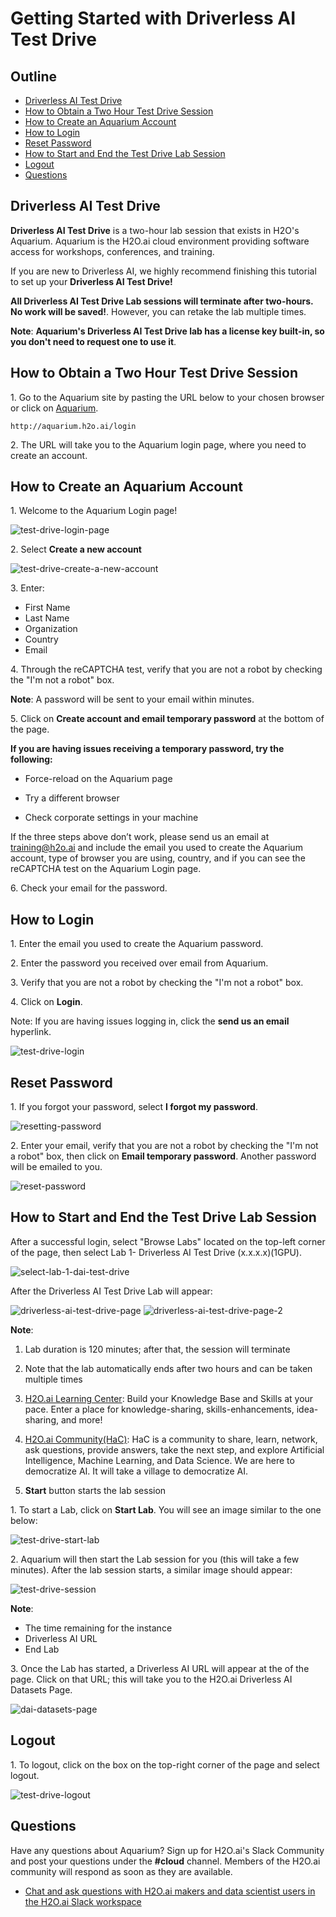 
# Getting Started with Driverless AI Test Drive

## Outline

- [Driverless AI Test Drive](#driverless-ai-test-drive)
- [How to Obtain a Two Hour Test Drive Session](#how-to-obtain-a-two-hour-test-drive-session)
- [How to Create an Aquarium Account](#how-to-create-an-aquarium-account)
- [How to Login](#how-to-login)
- [Reset Password ](#reset-password)
- [How to Start and End the Test Drive Lab Session](#how-to-start-and-end-the-test-drive-lab-session)
- [Logout](#logout)
- [Questions](#questions)

## Driverless AI Test Drive 

**Driverless AI Test Drive** is a two-hour lab session that exists in H2O's Aquarium. Aquarium is the H2O.ai cloud environment providing software access for workshops, conferences, and training.

If you are new to Driverless AI, we highly recommend finishing this tutorial to set up your **Driverless AI Test Drive!**

**All Driverless AI Test Drive Lab sessions will terminate after two-hours. No work will be saved!**. However, you can retake the lab multiple times.

**Note**: **Aquarium's Driverless AI Test Drive lab has a license key built-in, so you don't need to request one to use it**.


## How to Obtain a Two Hour Test Drive Session

1\. Go to the Aquarium site by pasting the URL below to your chosen browser or click on [Aquarium](http://aquarium.h2o.ai/login).

```http://aquarium.h2o.ai/login```

2\. The URL will take you to the Aquarium login page, where you need to create an account.

## How to Create an Aquarium Account

1\. Welcome to the Aquarium Login page!

![test-drive-login-page](assets/test-drive-login-page.jpg)

2\. Select **Create a new account**

![test-drive-create-a-new-account](assets/test-drive-create-a-new-account.jpg)

3\. Enter:

 - First Name
 - Last Name
 - Organization
 - Country
 - Email

4\. Through the reCAPTCHA test, verify that you are not a robot by checking the "I'm not a robot" box.

**Note**: A password will be sent to your email within minutes.

5\. Click on **Create account and email temporary password** at the bottom of the page.

**If you are having issues receiving a temporary password, try the following:**

- Force-reload on the Aquarium page

- Try a different browser

- Check corporate settings in your machine

If the three steps above don’t work, please send us an email at training@h2o.ai and include the email you used to create the Aquarium account, type of browser you are using, country, and if you can see the reCAPTCHA test on the Aquarium Login page. 


6\. Check your email for the password.

## How to Login

1\. Enter the email you used to create the Aquarium password.

2\. Enter the password you received over email from Aquarium.

3\. Verify that you are not a robot by checking the "I'm not a robot" box.

4\. Click on **Login**.
 
Note: If you are having issues logging in, click the **send us an email** hyperlink.


![test-drive-login](assets/test-drive-login.jpg)

## Reset Password 

1\. If you forgot your password, select **I forgot my password**.

![resetting-password](assets/resetting-password.jpg)

2\. Enter your email, verify that you are not a robot by checking the "I'm not a robot" box, then click on **Email temporary password**. Another password will be emailed to you.

![reset-password](assets/reset-password.jpg)

## How to Start and End the Test Drive Lab Session

After a successful login, select "Browse Labs" located on the top-left corner of the page, then select Lab 1- Driverless AI Test Drive (x.x.x.x)(1GPU).

![select-lab-1-dai-test-drive](assets/select-lab-1-dai-test-drive.jpg)


After the Driverless AI Test Drive Lab will appear:

![driverless-ai-test-drive-page](assets/driverless-ai-test-drive-page.jpg)
![driverless-ai-test-drive-page-2](assets/driverless-ai-test-drive-page-2.jpg)


**Note**: 
1. Lab duration is 120 minutes; after that, the session will terminate

2. Note that the lab automatically ends after two hours and can be taken multiple times

3. [H2O.ai Learning Center](https://training.h2o.ai/): Build your Knowledge Base and Skills at your pace. Enter a place for knowledge-sharing, skills-enhancements, idea-sharing, and more!

4. [H2O.ai Community(HaC)](https://www.h2o.ai/community/home): HaC is a community to share, learn, network, ask questions, provide answers, take the next step, and explore Artificial Intelligence, Machine Learning, and Data Science.  We are here to democratize AI. It will take a village to democratize AI.

5. **Start** button starts the lab session

1\. To start a Lab, click on **Start Lab**. You will see an image similar to the one below:

![test-drive-start-lab](assets/test-drive-start-lab.jpg)

2\. Aquarium will then start the Lab session for you (this will take a few minutes). After the lab session starts, a similar image should appear:

![test-drive-session](assets/test-drive-session.jpg)

**Note**:

 - The time remaining for the instance
 - Driverless AI URL
 - End Lab 

3\. Once the Lab has started, a Driverless AI URL will appear at the of the page. Click on that URL; this will take you to the H2O.ai Driverless AI Datasets Page.

![dai-datasets-page](assets/dai-datasets-page.jpg)


## Logout

1\. To logout, click on the box on the top-right corner of the page and select logout.

![test-drive-logout](assets/test-drive-logout.jpg) 

## Questions

Have any questions about Aquarium? Sign up for H2O.ai's Slack Community and post your questions under the **#cloud** channel. Members of the H2O.ai community will respond as soon as they are available.

- [Chat and ask questions with H2O.ai makers and data scientist users in the H2O.ai Slack workspace](https://www.h2o.ai/community/home)




